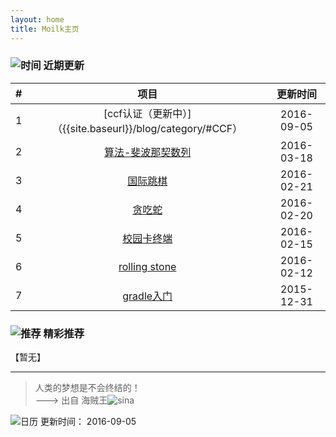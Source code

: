 ```yaml
---
layout: home
title: Moilk主页
---
```

### ![时间]({{site.baseurl}}/img/myLogo/time.png) 近期更新  

| # | 项目 | 更新时间 |
| :--:| :--: | :---: |
| 1 | [ccf认证（更新中）]（{{site.baseurl}}/blog/category/#CCF） | 2016-09-05 |  
| 2 | [算法-斐波那契数列]({{site.baseurl}}/blog/2016/03/18/algorithms01/) |2016-03-18 |  
| 3 | [国际跳棋]({{site.baseurl}}/2016/02/21/draught) |2016-02-21 |  
| 4 | [贪吃蛇]({{site.baseurl}}/2016/02/20/snake) |2016-02-20 |  
| 5 | [校园卡终端]({{site.baseurl}}/2016/02/15/CampusCardTerminal) |2016-02-15 |  
| 6 | [rolling stone]({{site.baseurl}}/blog/2016/02/01/RollingStone/) | 2016-02-12 |
| 7 | [gradle入门]({{site.baseurl}}/blog/2016/01/29/gradle/) | 2015-12-31 |

### ![推荐]({{site.baseurl}}/img/myLogo/tuijian.png) 精彩推荐  
【暂无】  


************************
> 人类的梦想是不会终结的！  
———> 出自 海贼王![sina]({{site.baseurl}}/img/px16/onepiece.png)  

![日历]({{site.baseurl}}/img/rili.png) 更新时间： 2016-09-05  